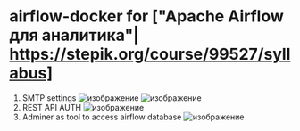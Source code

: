# airflow-docker for ["Apache Airflow для аналитика"| https://stepik.org/course/99527/syllabus]
1. SMTP settings
![изображение](https://user-images.githubusercontent.com/4470993/188668179-3409c6c8-6d17-400c-9da7-fa769cea71de.png)
![изображение](https://user-images.githubusercontent.com/4470993/188668493-c56b3b27-6360-41bb-b5d1-428dbaba833c.png)
2. REST API AUTH
![изображение](https://user-images.githubusercontent.com/4470993/188668714-1f84c53c-81af-4190-8c7b-b626b715a9ad.png)
3. Adminer as tool to access airflow database
![изображение](https://user-images.githubusercontent.com/4470993/188668915-cb9f5ef9-1bb0-4eca-9617-3d4043760a9b.png)

